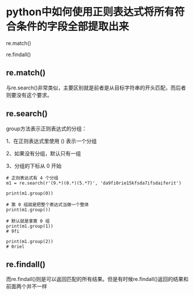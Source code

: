 # python中如何使用正则表达式将所有符合条件的字段全部提取出来 #


re.match()

re.findall()

## re.match() ##

与re.search()非常类似，主要区别就是前者是从目标字符串的开头匹配，而后者则要没有这个要求。

## re.search() ##

group方法表示正则表达式的分组：

1、在正则表达式里使用 () 表示一个分组

2、如果没有分组，默认只有一组

3、分组的下标从 0 开始

    # 正则表达式有 4 个分组
    m1 = re.search(r'(9.*)(0.*)(5.*7)', 'da9fi0rie15kfsda7ifsdaiferit')
    
    print(m1.group(0)) 
    
    # 第 0 组就是把整个表达式当做一个整体
    print(m1.group()) 
    
    # 默认就是拿第 0 组
    print(m1.group(1))  
    # 9fi

    print(m1.group(2)) 
    # 0riel



## re.findall() ##

而re.findall()则是可以返回匹配的所有结果。但是有时候re.findall()返回的结果和前面两个并不一样